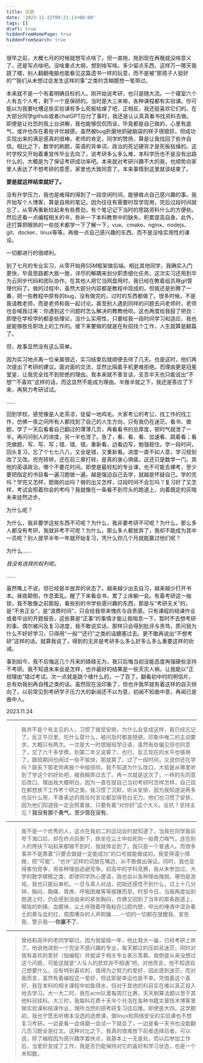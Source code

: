```yaml
---
title: 无题
date: '2023-11-22T09:21:13+08:00'
tags: []
draft: true
hiddenFromHomePage: true
hiddenFromSearch: true
---
```


很早之前，大概七月的时候就想写点啥了。但一直拖，拖到现在再晚就没啥意义了，还是写点啥吧。没啥重点大纲，想到啥写啥。多少留点东西，这样万一哪天我跳了楼，别人翻翻电脑也能看见这篇遗书一样的玩意，而不是被“那孩子人挺好的”“我们从未想过会发生这样的事”之类的含糊臆想一笔带过。

本来就不是一个有着明确目标的人。刚开始说考研，也只是随大流。一个寝室六个人有五个人考，剩下一个是保研的。当时是大三末嘛，各种课程都有实验课。你可能以为我要吐槽这些实验课有多么死板枯燥了吧，正相反，我还挺喜欢它们的。在大部分同学github或者chatGPT应付了事时，我还是认认真真看书找资料去做。即便是让社恐的我上台讲解，我也能够侃侃而谈，毕竟都是自己做的，心里有底气，或许也存在着些许优越感。虽然被bug折磨地抓破脑袋的样子很狼狈，但成功实现出来的满足感真的很棒。老师的肯定，同学的赞扬，算是让我找回了些许自信。相比之下，数学的刷题，英语的背单词，政治的死记硬背才是死板枯燥的。这时学校又开始着重宣传毕业去向了，说考研多么多么难，本科学历也不是没有出路什么的，大概是为了保证考研成功率吧。本来就对考研兴趣不大的我，也顺势向家里人表达了不想考研的意愿，家里也大致同意了。本来事情到这里就该结束了。

**要是就这样结束就好了。**

没有升学压力，我也是难得的得到了一段空闲时间，能够做点自己感兴趣的事。我开始写个人博客，算是自用的笔记。因为往往有需要时现学现用，完后过段时间就忘了，从零再重新捡起来有些费劲，有个笔记记下当时的思路资料什么的方便些。然后还看一点编程相关的书，弥补一下本科教育中的缺失，积累提高自身。此外，还打算把眼熟的一些技术都学一下了解一下，vue、cmake、nginx、nodejs、git、docker、linux等等。再做一点自己感兴趣的东西，而不是没啥实用性的课设。

一切都进行的很顺利。

到了七月的专业实习，从零开始用SSM框架做后端。相比其他同学，我确实入门更快，毕竟思路都大抵一致，详尽的解耦来划分职责细化任务。这次实习还用到华为云同步代码和团队协作。在其他人把它当网盘用时，我已经在教着组员用git管理代码了。做的过程中，虽然大部分内容都是教程中现成的，但我还是折腾了一番，把一些教程中原有的bug，没有做完的，过时的东西都做了。很多时候，不是我请教老师，而是老师和我一起讨论。甚至别人遇到同样的问题去问老师时，老师也会喊我过来：你遇到这个问题时怎么解决的教教他呗。这也再度给我鼓了把劲：即使在学校学的都是些理论，没什么实用性，只要给我一段时间学习和适应，我也是能够胜任职场上的工作的。接下来要做的就是在秋招找个工作，人生就算是翻篇了。

但，故事显然没有这么简单。

因为实习地点离一位亲属很近，实习结束后就顺便去待了几天。也是这时，他们再次提出了考研的建议。面对面的交流，显然比隔着手机更难拒绝。而理由更是冠冕堂皇，让我完全找不到拒绝的理由。我本来就不善言谈，支吾半天也只能说出“不想”“不喜欢”这样的话，而这显然不能成为理由。半推半就之下，我还是答应了下来，再努力考研试试。

……

回到学校，感觉像是人走茶凉，徒留一地鸡毛。大家考公的考公，找工作的找工作，仿佛一夜之间所有人都找到了自己的人生方向，只有我仍在迷茫。看书、做题，学了一天后看看自己翻过的薄薄几页，再看看书的总厚度，顿时气就泄了一半。再问问别人的进度，另一半也泄了。急了，看、看、看、加速看、跳着看；看完做题，写、写、写；错、错、错。重新看，边看边写，勉强稳住。学一段时间，回头复习，忘了个七七八八，又全是错，又重新看。进度一直不如人意，学习规划改了又改。兜兜转转，还在前三章打转，是真的身心俱疲。这还只是数学一门。其他的英语政治，哪个不要花时间。即使是最轻松的专业课，也不可能去裸考，至少要把指定的书目看一遍习题做一遍。越是强迫自己去学，就越是怀疑自己。学的完吗？学完又怎样，题做的出吗？做的出又怎样，过段时间不会忘吗？复习好了又怎样，考试会照着你会的考吗？我就像在一条看不到尽头的跑道上，向着既定的灰暗未来徒然迈步。

为什么呢？

为什么，我非要学这些东西不可呢？为什么，我非要考研不可呢？为什么，那么多人都没有考研，我就非考不可呢？为什么，那么多人都放弃了，我却不能成为其中一员呢？别人提早半年一年就开始复习，凭什么你几个月就能赢过他们呢？

为什么……

*我没有选择的权利呢。*

……

虽然嘴上不说，但已经是半放弃的状态了。越来越少出去自习，越来越少打开书本。昼夜颠倒，作息紊乱。醒了下来看会书，累了上床躺一会。有着考研这一枷锁，我不敢像之前那般，看些别的书学些感兴趣的东西，那是与“考研无关”的，是“不务正业”，是“浪费时间”，只会给我带来愧疚与自责感。只有课程的结课作业或者毕设的开题报告，这些算是“正事”的事情才能让我喘息一下，暂时不去想考研的事。偶尔被问及复习进度，我不敢说实话，那样只会得到批评与责骂，质问我为什么不好好学习，只得用“一般”“还行”之类的话搪塞过去。更不敢再说出“不想考研”这样的话。就算我说了，得到的无非是考研多么多么好多么多么重要这样的劝诫。

事到如今，我不后悔这几个月来的碌碌无为，我只后悔当初没能态度再强硬些坚持不考研。我不知道未来会是怎样，也许最好的结果是一些天灾人祸，让我能以“正规理由”错过考试。次一点就是跳个楼什么的，一了百了。翻看初中时的明信片，总有劝我别再自残之类的话。虽然现在没印象了，但也许我早就有着这样的自灭倾向了。以前常见到考研学子压力大的新闻还不以为意，初闻不知曲中意，再闻已是曲中人。

2023.11.24

---

> 我并不是个有主见的人，习惯了接受安排。为什么会变成这样，我已经忘记了。反正平日里，吃什么穿什么，被问及时都是随便。印象中唯二的主动要求，大概只有两次。一次是大一时想报班学日语，虽然有些偏见但也同意了，交了六千多学费。到第二年又说算了。也行，反正现在的水平也够用了，跟班期间也闹过一些不愉快，那就算了。过了一段时间，又说你还在学吗？联系下那老师再报个中级班呗。我不知道为什么改口，大抵是从哪里听到了学这个的好处吧，被我糊弄过去了。再一次就是这次了，一样的先同意后改口。理由我大概明白。因为一直在提自己当初考研时怎样怎样，自己现在都想放下工作考个研之类。我习惯了沉默，听从安排，因为我知道说再多也没什么用，不善表达的我任何言论都显得苍白无力。他们也习惯了安排，因为他们知道我一定会照着做，只要有着“对你好”这个大义。反抗？坚持主见？**我没有那个勇气，至少现在没有**。

---

> 我不是一个优秀的人，这点在我初二的运动会时就知道了。当我在同学面前夸下海口后，却在终点前倒下，跌坐在尘土中如死狗一般费力喘气，连在别人的搀扶下站起来都做不到时，我就体会到了。我只是一个普通人。而很多事并不是靠着“只要去做就一定能成功”的口号就能做成的。我变得谨小慎微，把“可能”、“也许”这样的词放在嘴边，从不敢做出保证。同时，我也变得害怕竞争，用各种理由逃避竞争。初高中的学科竞赛，我从未参加过。大学的数学建模之类，即使同学热心邀请，我也会以各种理由推脱。哪怕是游戏，我也只能玩单机。一旦与真人对战，初始还感觉不到什么，过上十几分钟，胸闷、胸痛、胃疼、呼吸困难等等接踵而至。时至今日，当我再度站到跑道上时，仍会感到没由来的紧张胸闷，仿佛又回到了当年的那条跑道上，喉咙的刺痛，血腥味，尘土伴随着呼吸粘在口腔内壁，啐出的唾液中混杂着土的黄与血的红，周围嘈杂的人声熙攘……一切的一切都在提醒我、宣告我、警示我──**你赢不了**。

---

> 曾经和高中的老同学聊过。因为我留级一年，他比我大一届，已经考研上岸了。他说他进到一个完全不感兴趣的专业，每天都过的压抑且迷茫，同时对我有喜欢的爱好（指编程）并就读于相关专业表示羡慕。我倒是从来没想过这个问题，可能这就是“人与人的悲欢并不相通”吧。对他而言，他不知道自己想要什么，没有特别喜欢的，值得为之努力的爱好，因此感到迷茫。而对我而言，虽然有着编程这一爱好，但这即是幸运也是不幸。凭借着这个喜好，我在本科的相关课程中如鱼得水，但对于其他的科目实在难以真正投入地去学习。大一大二时，我在acm队里每周打比赛，天天刷算法题以至于其他科目挂科。大三时，我每科花费十天半个月泡在各种书籍文章技术博客里做实验课和结课作业，理所当然的把考研复习往后推。即使是大四，这学期初，我也宁愿去听根本没选的选修课，做linux和网络安全的实验课也不想复习考研。一边是看一会琢磨一会试一下就会了，一边是看一天书也没能翻几页习题全是红叉。这种对比之下，我真的很难放下前者选择后者。可以说，除了编程因为感兴趣学着快点，我基本上一无是处。而以后参加工作后，当爱好变成了工作，我是否仍能保持对它的喜好和学习状态，也是一个未知数。
